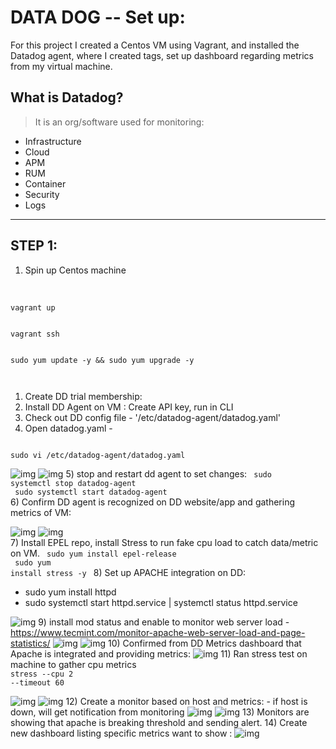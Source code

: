 # DATA DOG -- Set up:
For this project I created a Centos VM using Vagrant, and installed the Datadog agent, where I created tags, set up dashboard regarding metrics from my virtual machine.

## What is Datadog? 
> It is an org/software used for monitoring:
* Infrastructure
* Cloud 
* APM
* RUM
* Container
* Security
* Logs
<hr>

## STEP 1: 

1) Spin up Centos machine 
<br>
<code>
vagrant up
<br>
vagrant ssh
<br>
sudo yum update -y && sudo yum upgrade -y
<br>
</code>

1) Create DD trial membership:
2) Install DD Agent on VM : Create API key, run in CLI
3) Check out DD config file - '/etc/datadog-agent/datadog.yaml'
4) Open datadog.yaml - 
<code>
sudo vi /etc/datadog-agent/datadog.yaml
</code>

![img](img/dd2.png)
![img](img/dd3.png)
5) stop and restart dd agent to set changes: 
<code>
sudo systemctl stop datadog-agent
<br>
sudo systemctl start datadog-agent
</code>
6) Confirm DD agent is recognized on DD website/app and gathering metrics of VM:

![img](img/dd4.PNG)
![img](img/dd5.PNG)   
7) Install EPEL repo, install Stress to run fake cpu load to catch data/metric on VM. 
<code>
sudo yum install epel-release
<br>
sudo yum install stress -y
</code>
8) Set up APACHE integration on DD:
* sudo yum install httpd
* sudo systemctl start httpd.service | systemctl status httpd.service

![img](img/dd6.PNG) 
9) install mod status and enable to monitor web server load - https://www.tecmint.com/monitor-apache-web-server-load-and-page-statistics/
![img](img/dd7.PNG)
![img](img/dd8.PNG)
10) Confirmed from DD Metrics dashboard that Apache is integrated and providing metrics:
![img](img/dd9.PNG)
11) Ran stress test on machine to gather cpu metrics
<br>
<code>stress --cpu 2 --timeout 60</code>

![img](img/stress2.PNG)
![img](img/dd10.PNG)
12) Create a monitor based on host and metrics: - if host is down, will get notification from monitoring
![img](img/dd11.PNG)
![img](img/stress1.PNG)
13) Monitors are showing that apache is breaking threshold and sending alert. 
14) Create new dashboard listing specific metrics want to show :
![img](img/dash.PNG)